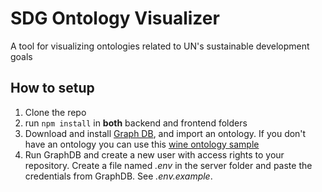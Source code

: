 # SDG Ontology Visualizer

A tool for visualizing ontologies related to UN's sustainable development goals

## How to setup

1. Clone the repo
2. run `npm install` in **both** backend and frontend folders
3. Download and install [Graph DB](https://www.ontotext.com/products/graphdb/graphdb-free/), and import an ontology. If you don't have an ontology you can use this [wine ontology sample](https://www.w3.org/TR/owl-guide/wine.rdf)
4. Run GraphDB and create a new user with access rights to your repository. Create a file named _.env_ in the server folder and paste the credentials from GraphDB. See _.env.example_.
